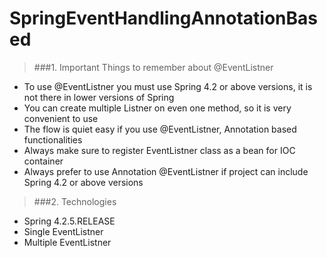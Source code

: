 # SpringEventHandlingAnnotationBased

> ###1. Important Things to remember about @EventListner 
* To use @EventListner you must use Spring 4.2 or above versions, it is not there in lower versions of Spring
* You can create multiple Listner on even one method, so it is very convenient to use
* The flow is quiet easy if you use @EventListner, Annotation based functionalities
* Always make sure to register EventListner class as a bean for IOC container
* Always prefer to use Annotation @EventListner if project can include Spring 4.2 or above versions

> ###2. Technologies
* Spring 4.2.5.RELEASE
* Single EventListner
* Multiple EventListner
